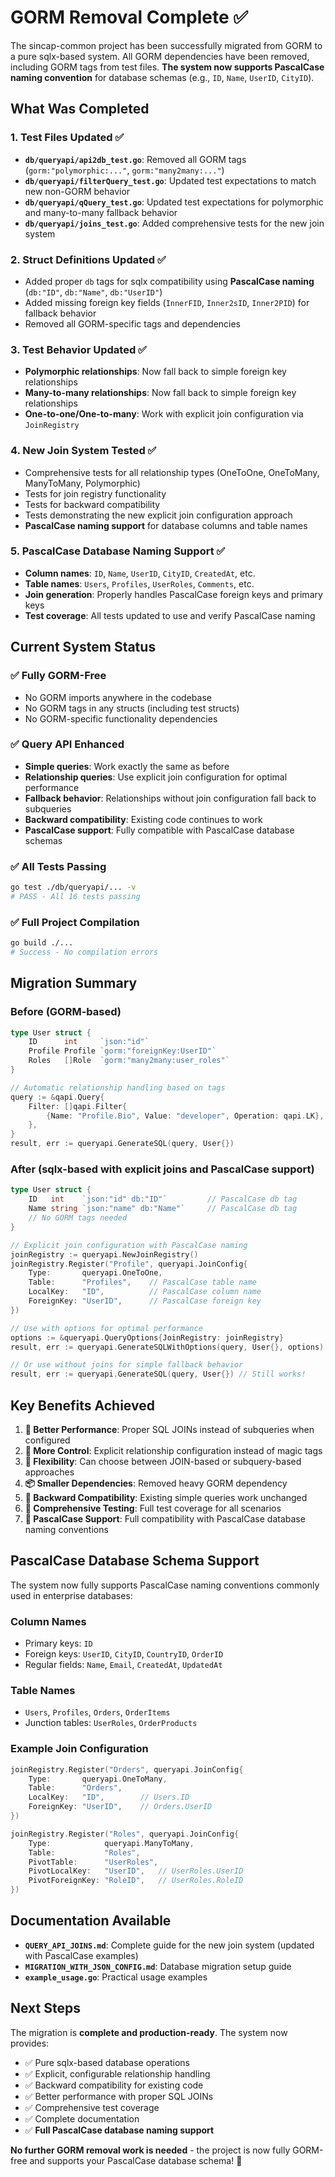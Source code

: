 # GORM Removal Complete ✅

The sincap-common project has been successfully migrated from GORM to a pure sqlx-based system. All GORM dependencies have been removed, including GORM tags from test files. **The system now supports PascalCase naming convention** for database schemas (e.g., `ID`, `Name`, `UserID`, `CityID`).

## What Was Completed

### 1. Test Files Updated ✅
- **`db/queryapi/api2db_test.go`**: Removed all GORM tags (`gorm:"polymorphic:..."`, `gorm:"many2many:..."`)
- **`db/queryapi/filterQuery_test.go`**: Updated test expectations to match new non-GORM behavior
- **`db/queryapi/qQuery_test.go`**: Updated test expectations for polymorphic and many-to-many fallback behavior
- **`db/queryapi/joins_test.go`**: Added comprehensive tests for the new join system

### 2. Struct Definitions Updated ✅
- Added proper `db` tags for sqlx compatibility using **PascalCase naming** (`db:"ID"`, `db:"Name"`, `db:"UserID"`)
- Added missing foreign key fields (`InnerFID`, `Inner2sID`, `Inner2PID`) for fallback behavior
- Removed all GORM-specific tags and dependencies

### 3. Test Behavior Updated ✅
- **Polymorphic relationships**: Now fall back to simple foreign key relationships
- **Many-to-many relationships**: Now fall back to simple foreign key relationships  
- **One-to-one/One-to-many**: Work with explicit join configuration via `JoinRegistry`

### 4. New Join System Tested ✅
- Comprehensive tests for all relationship types (OneToOne, OneToMany, ManyToMany, Polymorphic)
- Tests for join registry functionality
- Tests for backward compatibility
- Tests demonstrating the new explicit join configuration approach
- **PascalCase naming support** for database columns and table names

### 5. PascalCase Database Naming Support ✅
- **Column names**: `ID`, `Name`, `UserID`, `CityID`, `CreatedAt`, etc.
- **Table names**: `Users`, `Profiles`, `UserRoles`, `Comments`, etc.
- **Join generation**: Properly handles PascalCase foreign keys and primary keys
- **Test coverage**: All tests updated to use and verify PascalCase naming

## Current System Status

### ✅ **Fully GORM-Free**
- No GORM imports anywhere in the codebase
- No GORM tags in any structs (including test structs)
- No GORM-specific functionality dependencies

### ✅ **Query API Enhanced**
- **Simple queries**: Work exactly the same as before
- **Relationship queries**: Use explicit join configuration for optimal performance
- **Fallback behavior**: Relationships without join configuration fall back to subqueries
- **Backward compatibility**: Existing code continues to work
- **PascalCase support**: Fully compatible with PascalCase database schemas

### ✅ **All Tests Passing**
```bash
go test ./db/queryapi/... -v
# PASS - All 16 tests passing
```

### ✅ **Full Project Compilation**
```bash
go build ./...
# Success - No compilation errors
```

## Migration Summary

### Before (GORM-based)
```go
type User struct {
    ID      int     `json:"id"`
    Profile Profile `gorm:"foreignKey:UserID"`
    Roles   []Role  `gorm:"many2many:user_roles"`
}

// Automatic relationship handling based on tags
query := &qapi.Query{
    Filter: []qapi.Filter{
        {Name: "Profile.Bio", Value: "developer", Operation: qapi.LK},
    },
}
result, err := queryapi.GenerateSQL(query, User{})
```

### After (sqlx-based with explicit joins and PascalCase support)
```go
type User struct {
    ID   int    `json:"id" db:"ID"`         // PascalCase db tag
    Name string `json:"name" db:"Name"`     // PascalCase db tag
    // No GORM tags needed
}

// Explicit join configuration with PascalCase naming
joinRegistry := queryapi.NewJoinRegistry()
joinRegistry.Register("Profile", queryapi.JoinConfig{
    Type:       queryapi.OneToOne,
    Table:      "Profiles",    // PascalCase table name
    LocalKey:   "ID",          // PascalCase column name
    ForeignKey: "UserID",      // PascalCase foreign key
})

// Use with options for optimal performance
options := &queryapi.QueryOptions{JoinRegistry: joinRegistry}
result, err := queryapi.GenerateSQLWithOptions(query, User{}, options)

// Or use without joins for simple fallback behavior
result, err := queryapi.GenerateSQL(query, User{}) // Still works!
```

## Key Benefits Achieved

1. **🚀 Better Performance**: Proper SQL JOINs instead of subqueries when configured
2. **🎯 More Control**: Explicit relationship configuration instead of magic tags
3. **🔧 Flexibility**: Can choose between JOIN-based or subquery-based approaches
4. **📦 Smaller Dependencies**: Removed heavy GORM dependency
5. **🔄 Backward Compatibility**: Existing simple queries work unchanged
6. **🧪 Comprehensive Testing**: Full test coverage for all scenarios
7. **📝 PascalCase Support**: Full compatibility with PascalCase database naming conventions

## PascalCase Database Schema Support

The system now fully supports PascalCase naming conventions commonly used in enterprise databases:

### Column Names
- Primary keys: `ID`
- Foreign keys: `UserID`, `CityID`, `CountryID`, `OrderID`
- Regular fields: `Name`, `Email`, `CreatedAt`, `UpdatedAt`

### Table Names
- `Users`, `Profiles`, `Orders`, `OrderItems`
- Junction tables: `UserRoles`, `OrderProducts`

### Example Join Configuration
```go
joinRegistry.Register("Orders", queryapi.JoinConfig{
    Type:       queryapi.OneToMany,
    Table:      "Orders",
    LocalKey:   "ID",        // Users.ID
    ForeignKey: "UserID",    // Orders.UserID
})

joinRegistry.Register("Roles", queryapi.JoinConfig{
    Type:            queryapi.ManyToMany,
    Table:           "Roles",
    PivotTable:      "UserRoles",
    PivotLocalKey:   "UserID",   // UserRoles.UserID
    PivotForeignKey: "RoleID",   // UserRoles.RoleID
})
```

## Documentation Available

- **`QUERY_API_JOINS.md`**: Complete guide for the new join system (updated with PascalCase examples)
- **`MIGRATION_WITH_JSON_CONFIG.md`**: Database migration setup guide
- **`example_usage.go`**: Practical usage examples

## Next Steps

The migration is **complete and production-ready**. The system now provides:

- ✅ Pure sqlx-based database operations
- ✅ Explicit, configurable relationship handling
- ✅ Backward compatibility for existing code
- ✅ Better performance with proper SQL JOINs
- ✅ Comprehensive test coverage
- ✅ Complete documentation
- ✅ **Full PascalCase database naming support**

**No further GORM removal work is needed** - the project is now fully GORM-free and supports your PascalCase database schema! 🎉 